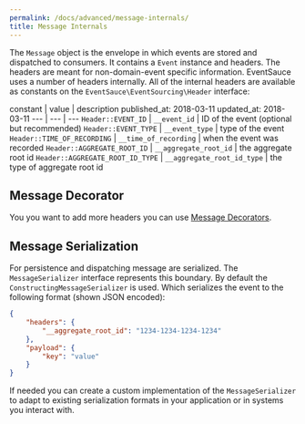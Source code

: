 ```yaml
---
permalink: /docs/advanced/message-internals/
title: Message Internals
---
```


The `Message` object is the envelope in which events are stored and
dispatched to consumers. It contains a `Event` instance and headers.
The headers are meant for non-domain-event specific information.
EventSauce uses a number of headers internally. All of the internal
headers are available as constants on the `EventSauce\EventSourcing\Header`
interface:

constant | value | description
published_at: 2018-03-11
updated_at: 2018-03-11
--- | --- | ---
`Header::EVENT_ID` | `__event_id` | ID of the event (optional but recommended)
`Header::EVENT_TYPE` | `__event_type` | type of the event
`Header::TIME_OF_RECORDING` | `__time_of_recording` | when the event was recorded
`Header::AGGREGATE_ROOT_ID` | `__aggregate_root_id` | the aggregate root id
`Header::AGGREGATE_ROOT_ID_TYPE` | `__aggregate_root_id_type` | the type of aggregate root id

## Message Decorator

You you want to add more headers you can use [Message Decorators](/docs/advanced/message-decoration/).

## Message Serialization

For persistence and dispatching message are serialized. The `MessageSerializer` interface
represents this boundary. By default the `ConstructingMessageSerializer` is used. Which
serializes the event to the following format (shown JSON encoded):

```json
{
    "headers": {
        "__aggregate_root_id": "1234-1234-1234-1234"
    },
    "payload": {
        "key": "value"
    }
}
```

If needed you can create a custom implementation of the `MessageSerializer` to adapt to
existing serialization formats in your application or in systems you interact with.
